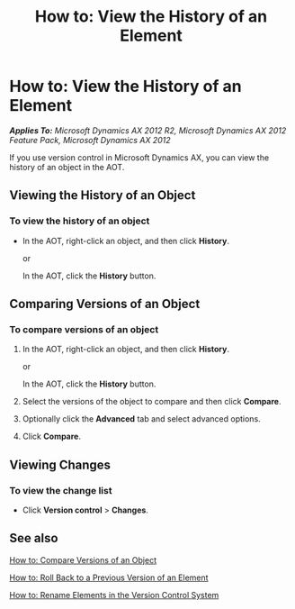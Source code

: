 ﻿---
title: 'How to: View the History of an Element'
TOCTitle: 'How to: View the History of an Element'
ms:assetid: 4fe7049c-b0e4-4e1d-b240-29a9f9117bef
ms:mtpsurl: https://msdn.microsoft.com/en-us/library/Aa629751(v=AX.60)
ms:contentKeyID: 35268003
ms.date: 11/07/2012
mtps_version: v=AX.60
f1_keywords:
- Forms.SysVersionControlItemHistory
---

# How to: View the History of an Element 


_**Applies To:** Microsoft Dynamics AX 2012 R2, Microsoft Dynamics AX 2012 Feature Pack, Microsoft Dynamics AX 2012_

If you use version control in Microsoft Dynamics AX, you can view the history of an object in the AOT.

## Viewing the History of an Object

### To view the history of an object

  - In the AOT, right-click an object, and then click **History**.
    
    or
    
    In the AOT, click the **History** button.

## Comparing Versions of an Object

### To compare versions of an object

1.  In the AOT, right-click an object, and then click **History**.
    
    or
    
    In the AOT, click the **History** button.

2.  Select the versions of the object to compare and then click **Compare**.

3.  Optionally click the **Advanced** tab and select advanced options.

4.  Click **Compare**.

## Viewing Changes

### To view the change list

  - Click **Version control** \> **Changes**.

## See also

[How to: Compare Versions of an Object](how-to-compare-versions-of-an-object.md)

[How to: Roll Back to a Previous Version of an Element](how-to-roll-back-to-a-previous-version-of-an-element.md)

[How to: Rename Elements in the Version Control System](how-to-rename-elements-in-the-version-control-system.md)

